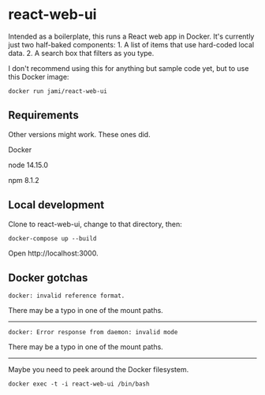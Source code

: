 # react-web-ui

Intended as a boilerplate, this runs a React web app in Docker. It's currently just two half-baked components: 1. A list of items that use hard-coded local data. 2. A search box that filters as you type.

I don't recommend using this for anything but sample code yet, but to use this Docker image:

`docker run jami/react-web-ui`

## Requirements

Other versions might work. These ones did.

Docker

node 14.15.0

npm 8.1.2

## Local development

Clone to react-web-ui, change to that directory, then:

`docker-compose up --build`

Open http://localhost:3000.

## Docker gotchas

`docker: invalid reference format.`

There may be a typo in one of the mount paths.

---

`docker: Error response from daemon: invalid mode`

There may be a typo in one of the mount paths.

---

Maybe you need to peek around the Docker filesystem.

`docker exec -t -i react-web-ui /bin/bash`
